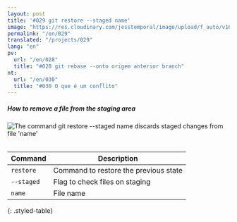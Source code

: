 ```yaml
---
layout: post
title: '#029 git restore --staged name'
image: "https://res.cloudinary.com/jesstemporal/image/upload/f_auto/v1642878599/gitfichas/en/029/thumbnail_rqbh8r.jpg"
permalink: "/en/029"
translated: "/projects/029"
lang: "en"
pv:
  url: "/en/028"
  title: "#028 git rebase --onto origem anterior branch"
nt:
  url: "/en/030"
  title: "#030 O que é um conflito"
---
```

##### How to remove a file from the staging area

<img alt="The command git restore --staged name discards staged changes from file 'name'" src="https://res.cloudinary.com/jesstemporal/image/upload/v1642878599/gitfichas/en/029/full_viy0jb.jpg"><br><br>

| Command | Description |
|---------|-------------|
| `restore` | Command to restore the previous state |
| `--staged` | Flag to check files on staging |
| `name` | File name |
{: .styled-table}
